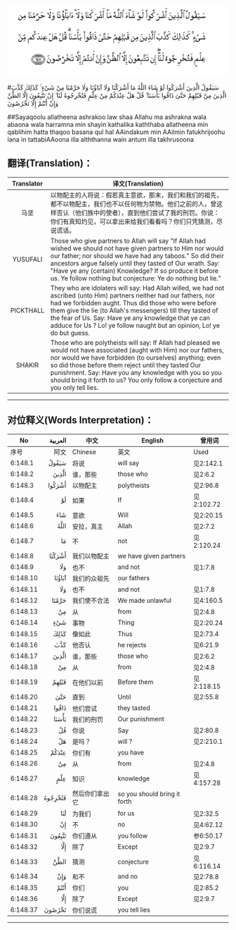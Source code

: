 ![006:148](images/006_148.gif)

#سَيَقُولُ الَّذِينَ أَشْرَكُوا لَوْ شَاءَ اللَّهُ مَا أَشْرَكْنَا وَلَا آبَاؤُنَا وَلَا حَرَّمْنَا مِنْ شَيْءٍ ۚ كَذَٰلِكَ كَذَّبَ الَّذِينَ مِنْ قَبْلِهِمْ حَتَّىٰ ذَاقُوا بَأْسَنَا ۗ قُلْ هَلْ عِنْدَكُمْ مِنْ عِلْمٍ فَتُخْرِجُوهُ لَنَا ۖ إِنْ تَتَّبِعُونَ إِلَّا الظَّنَّ وَإِنْ أَنْتُمْ إِلَّا تَخْرُصُونَ

##Sayaqoolu allatheena ashrakoo law shaa Allahu ma ashrakna wala abaona wala harramna min shayin kathalika kaththaba allatheena min qablihim hatta thaqoo basana qul hal AAindakum min AAilmin fatukhrijoohu lana in tattabiAAoona illa alththanna wain antum illa takhrusoona 

## 翻译(Translation)：

| Translator | 译文(Translation)                                            |
| :--------: | ------------------------------------------------------------ |
|    马坚    | 以物配主的人将说：假若真主意欲，那末，我们和我们的祖先，都不以物配主，我们也不以任何物为禁物。他们之前的人，曾这样否认（他们族中的使者），直到他们尝试了我的刑罚。你说：你们有真知灼见，可以拿出来给我们看看吗？你们只凭猜测，尽说谎话。 |
|  YUSUFALI  | Those who give partners to Allah will say "If Allah had wished we should not have given partners to Him nor would our father; nor should we have had any taboos." So did their ancestors argue falsely until they tasted of Our wrath. Say: "Have ye any (certain) Knowledge? If so produce it before us. Ye follow nothing but conjecture: Ye do nothing but lie." |
| PICKTHALL  | They who are idolaters will say: Had Allah willed, we had not ascribed (unto Him) partners neither had our fathers, nor had we forbidden aught. Thus did those who were before them give the lie (to Allah's messengers) till they tasted of the fear of Us. Say: Have ye any knowledge that ye can adduce for Us ? Lo! ye follow naught but an opinion, Lo! ye do but guess. |
|   SHAKIR   | Those who are polytheists will say: If Allah had pleased we would not have associated (aught with Him) nor our fathers, nor would we have forbidden (to ourselves) anything; even so did those before them reject until they tasted Our punishment. Say: Have you any knowledge with you so you should bring it forth to us? You only follow a conjecture and you only tell lies. |

---

## 对位释义(Words Interpretation)：

| No   | العربية | 中文    | English | 曾用词 |
| ---- | ------: | ------- | ------- | ------ |
| 序号 |    阿文 | Chinese | 英文    | Used   |
| 6:148.1  | سَيَقُولُ   | 将说           | will say                     | 见2:142.1  |
| 6:148.2  | الَّذِينَ   | 谁，那些       | those who                    | 见2:6.2    |
| 6:148.3  | أَشْرَكُوا  | 以物配主       | polytheists                  | 见2:96.8   |
| 6:148.4  | لَوْ      | 如果           | If                           | 见2:102.72 |
| 6:148.5  | شَاءَ     | 意欲           | Will                         | 见2:20.15  |
| 6:148.6  | اللَّهُ    | 安拉，真主     | Allah                        | 见2:7.2    |
| 6:148.7  | مَا      | 不             | not                          | 见2:120.24 |
| 6:148.8  | أَشْرَكْنَا  | 我们以物配主   | we have given partners       |            |
| 6:148.9  | وَلَا     | 也不           | and not                      | 见1:7.8    |
| 6:148.10 | آبَاؤُنَا  | 我们的众祖先   | our fathers                  |            |
| 6:148.11 | وَلَا     | 也不           | and not                      | 见1:7.8    |
| 6:148.12 | حَرَّمْنَا   | 我们使不合法   | We made unlawful             | 见4:160.5  |
| 6:148.13 | مِنْ      | 从             | from                         | 见2:4.8    |
| 6:148.14 | شَيْءٍ     | 事物           | Thing                        | 见2:20.24  |
| 6:148.15 | كَذَٰلِكَ    | 像如此         | Thus                         | 见2:73.4   |
| 6:148.16 | كَذَّبَ     | 他否认         | he rejects                   | 见6:21.9   |
| 6:148.17 | الَّذِينَ   | 谁，那些       | those who                    | 见2:6.2    |
| 6:148.18 | مِنْ      | 从             | from                         | 见2:4.8    |
| 6:148.19 | قَبْلِهِمْ   | 在他们以前     | Before them                  | 见2:118.15 |
| 6:148.20 | حَتَّىٰ     | 直到           | Until                        | 见2:55.8   |
| 6:148.21 | ذَاقُوا   | 他们尝试       | they tasted                  |            |
| 6:148.22 | بَأْسَنَا   | 我们的刑罚     | Our punishment               |            |
| 6:148.23 | قُلْ      | 你说           | Say                          | 见2:80.8   |
| 6:148.24 | هَلْ      | 是吗？         | will ?                       | 见2:210.1  |
| 6:148.25 | عِنْدَكُمْ   | 你们有         | you have                     |            |
| 6:148.26 | مِنْ      | 从             | from                         | 见2:4.8    |
| 6:148.27 | عِلْمٍ     | 知识           | knowledge                    | 见4:157.28 |
| 6:148.28 | فَتُخْرِجُوهُ | 然后你们拿出它 | so you should bring it forth |            |
| 6:148.29 | لَنَا     | 为我们         | for us                       | 见2:32.5   |
| 6:148.30 | إِنْ      | 不             | no                           | 见4:62.12  |
| 6:148.31 | تَتَّبِعُونَ  | 你们遵从       | you follow                   | 参6:50.17  |
| 6:148.32 | إِلَّا     | 除了           | Except                       | 见2:9.7    |
| 6:148.33 | الظَّنَّ    | 猜测           | conjecture                   | 见6:116.14 |
| 6:148.34 | وَإِنْ     | 和不           | and no                       | 见2:78.8   |
| 6:148.35 | أَنْتُمْ    | 你们           | you                          | 见2:85.2   |
| 6:148.36 | إِلَّا     | 除了           | Except                       | 见2:9.7    |
| 6:148.37 | تَخْرُصُونَ  | 你们说谎       | you tell lies                |            |

---